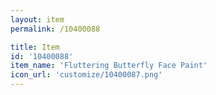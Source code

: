```yaml
---
layout: item
permalink: /10400088

title: Item
id: '10400088'
item_name: 'Fluttering Butterfly Face Paint'
icon_url: 'customize/10400087.png'
---
```

